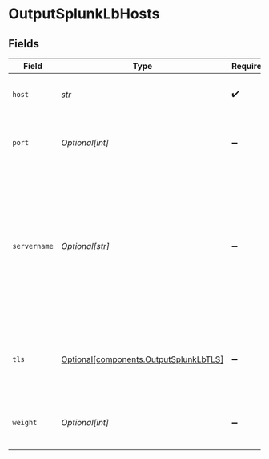 # OutputSplunkLbHosts


## Fields

| Field                                                                                                                                                     | Type                                                                                                                                                      | Required                                                                                                                                                  | Description                                                                                                                                               |
| --------------------------------------------------------------------------------------------------------------------------------------------------------- | --------------------------------------------------------------------------------------------------------------------------------------------------------- | --------------------------------------------------------------------------------------------------------------------------------------------------------- | --------------------------------------------------------------------------------------------------------------------------------------------------------- |
| `host`                                                                                                                                                    | *str*                                                                                                                                                     | :heavy_check_mark:                                                                                                                                        | The hostname of the receiver.                                                                                                                             |
| `port`                                                                                                                                                    | *Optional[int]*                                                                                                                                           | :heavy_minus_sign:                                                                                                                                        | The port to connect to on the provided host.                                                                                                              |
| `servername`                                                                                                                                              | *Optional[str]*                                                                                                                                           | :heavy_minus_sign:                                                                                                                                        | Servername to use if establishing a TLS connection. If not specified, defaults to connection host (iff not an IP); otherwise, to the global TLS settings. |
| `tls`                                                                                                                                                     | [Optional[components.OutputSplunkLbTLS]](../../models/components/outputsplunklbtls.md)                                                                    | :heavy_minus_sign:                                                                                                                                        | Whether to inherit TLS configs from group setting or disable TLS.                                                                                         |
| `weight`                                                                                                                                                  | *Optional[int]*                                                                                                                                           | :heavy_minus_sign:                                                                                                                                        | The weight to use for load-balancing purposes.                                                                                                            |